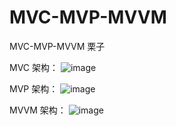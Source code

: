 # MVC-MVP-MVVM
MVC-MVP-MVVM 栗子

MVC  架构：
![image](https://github.com/EmotionalRonanyg/MVC-MVP-MVVM/blob/main/MVCTest/MVC.png)

MVP  架构：
![image](https://github.com/EmotionalRonanyg/MVC-MVP-MVVM/blob/main/MVPTest/MVP.png)

MVVM  架构：
![image](https://github.com/EmotionalRonanyg/MVC-MVP-MVVM/blob/main/MVVMTest/MVVM.png)

